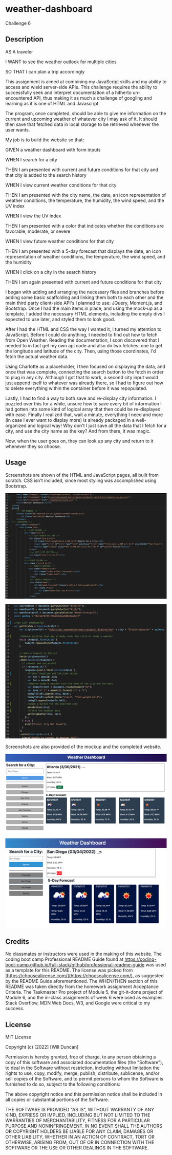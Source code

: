 # weather-dashboard
Challenge 6

## Description

AS A traveler

I WANT to see the weather outlook for multiple cities

SO THAT I can plan a trip accordingly

This assignment is aimed at combining my JavaScript skills and my ability to access and wield server-side APIs. This challenge requires the ability to successfully seek and interpret documentation of a hitherto un-encountered API, thus making it as much a challenge of googling and learning as it is one of HTML and Javascript. 

The program, once completed, should be able to give me information on the current and upcoming weather of whatever city I may ask of it. It should then save that fetched data in local storage to be retrieved whenever the user wants. 

My job is to build the website so that:

GIVEN a weather dashboard with form inputs

WHEN I search for a city

THEN I am presented with current and future conditions for that city and that city is added to the search history

WHEN I view current weather conditions for that city

THEN I am presented with the city name, the date, an icon representation of weather conditions, the temperature, the humidity, the wind speed, and the UV index

WHEN I view the UV index

THEN I am presented with a color that indicates whether the conditions are favorable, moderate, or severe

WHEN I view future weather conditions for that city

THEN I am presented with a 5-day forecast that displays the date, an icon representation of weather conditions, the temperature, the wind speed, and the humidity

WHEN I click on a city in the search history

THEN I am again presented with current and future conditions for that city

I began with adding and arranging the necessary files and branches before adding some basic scaffolding and linking them both to each other and the main third party client-side API's I planned to use: JQuery, Moment.js, and Bootstrap. Once I had the main items in place, and using the mock-up as a template, I added the necessary HTML elements, including the empty divs I expected to use later, and styled them to look good. 

After I had the HTML and CSS the way I wanted it, I turned my attention to JavaScript. Before I could do anything, I needed to find out how to fetch from Open Weather. Reading the documentation, I soon discovered that I needed to in fact get my own api code and also do two fetches: one to get the longitude and latitude of the city. Then, using those coordinates, I'd fetch the actual weather data. 

Using Charlotte as a placeholder, I then focused on displaying the data, and once that was complete, connecting the search button to the fetch in order to plug in any city. Although I got that to work, a second city input would just append itself to whatever was already there, so I had to figure out how to delete everything within the container before it was repopulated. 

Lastly, I had to find a way to both save and re-display city information. I puzzled over this for a while, unsure how to save every bit of information I had gotten into some kind of logical array that then could be re-displayed with ease. Finally I realized that, wait a minute, everything I need and more (in case I ever want to display more) is already packaged in a well-organized and logical way! Why don't I just save all the data that I fetch for a city, and use the city name as the key? And from there, it was magic. 

Now, when the user goes on, they can look up any city and return to it whenever they so choose. 

<!-- ## Installation

My repository on GitHub is named Work-Scheduler. The link to this repository is below.

[git@github.com:willjduncan/Work-Scheduler.git](git@github.com:willjduncan/Work-Scheduler.git)


The link to the live website is below: 

[hhttps://willjduncan.github.io/Work-Scheduler/](https://willjduncan.github.io/Work-Scheduler/) -->


## Usage

Screenshots are shown of the HTML and JavaScript pages, all built from scratch. CSS isn't included, since most styling was accomplished using Bootstrap. 

![screenshot of HTML](/assets/images/screenshot-html.png)

![screenshot of JavaScript](/assets/images/screenshot-js.png)


Screenshots are also provided of the mockup and the completed website.  

![screenshot of the mockup](/assets/images/mockup.png)
![screenshot of live website](/assets/images/screenshot-active.png) 

## Credits

No classmates or instructors were used in the making of this website. The coding boot camp Professional README Guide found at https://coding-boot-camp.github.io/full-stack/github/professional-readme-guide was used as a template for this README. The license was picked from [https://choosealicense.com/](https://choosealicense.com/), as suggested by the README Guide aforementioned. The WHEN/THEN section of this README was taken directly from the homework assignment Acceptance Criteria. The Taskmaster Pro project of Module 5, the git-it-done project of Module 6, and the in-class assignments of week 6 were used as examples. Stack Overflow, MDN Web Docs, W3, and Google were critical to my success. 

## License

MIT License

Copyright (c) [2022] [Will Duncan]

Permission is hereby granted, free of charge, to any person obtaining a copy
of this software and associated documentation files (the "Software"), to deal
in the Software without restriction, including without limitation the rights
to use, copy, modify, merge, publish, distribute, sublicense, and/or sell
copies of the Software, and to permit persons to whom the Software is
furnished to do so, subject to the following conditions:

The above copyright notice and this permission notice shall be included in all
copies or substantial portions of the Software.

THE SOFTWARE IS PROVIDED "AS IS", WITHOUT WARRANTY OF ANY KIND, EXPRESS OR
IMPLIED, INCLUDING BUT NOT LIMITED TO THE WARRANTIES OF MERCHANTABILITY,
FITNESS FOR A PARTICULAR PURPOSE AND NONINFRINGEMENT. IN NO EVENT SHALL THE
AUTHORS OR COPYRIGHT HOLDERS BE LIABLE FOR ANY CLAIM, DAMAGES OR OTHER
LIABILITY, WHETHER IN AN ACTION OF CONTRACT, TORT OR OTHERWISE, ARISING FROM,
OUT OF OR IN CONNECTION WITH THE SOFTWARE OR THE USE OR OTHER DEALINGS IN THE
SOFTWARE.